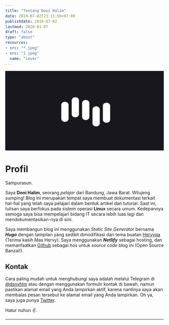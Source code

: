 ```yaml
---
title: "Tentang Doni Halim"
date: 2019-07-02T23:11:56+07:00
publishdate: 2019-07-02
lastmod: 2020-03-07
draft: false
type: "about"
resources:
- src: "*.jpeg"
- src: "1.jpeg"
  name: "cover"
---
```


![Banner](banner.png)

# Profil
Sampurasun.

Saya **Doni Halim**, seorang _pelajar_ dari Bandung, Jawa Barat. Wilujeng sumping! Blog ini merupakan tempat saya membuat dokumentasi terkait hal-hal yang telah saya pelajari dalam bentuk artikel dan tutorial. Saat ini, tulisan saya berfokus pada sistem operasi **Linux** secara umum. Kedepannya semoga saya bisa mempelajari bidang IT secara lebih luas lagi dan mendokumentasikan-nya di sini.

Saya membangun blog ini menggunakan _Static Site Generator_ bernama ***Hugo*** dengan tampilan yang sedikit dimodifikasi dari tema buatan [Hervyqa](https://twitter.com/hervyqa) (Terima kasih Mas Hervy). Saya menggunakan ***Netlify*** sebagai hosting, dan memanfaatkan [Github](https://github.com/donihalim) sebagai hos untuk _source code_ blog ini (Open Source Banzai!).

## Kontak
Cara paling mudah untuk menghubungi saya adalah melalui Telegram di [@dsnvhlm](https://t.me/dsnvhlm) atau dengan menggunakan formulir kontak di bawah, namun pastikan alamat email yang Anda lampirkan aktif, karena nantinya saya akan membalas pesan tersebut ke alamat email yang Anda lampirkan. Oh ya, saya juga punya [Twitter](https://twitter.com/halimboi).

Hatur nuhun ✌️.

***
